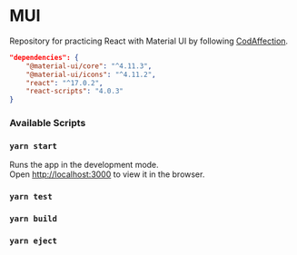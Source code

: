 # MUI

Repository for practicing React with Material UI by following [CodAffection](https://www.youtube.com/watch?v=m-2_gb_3L7Q).

```json
"dependencies": {
    "@material-ui/core": "^4.11.3",
    "@material-ui/icons": "^4.11.2",
    "react": "^17.0.2",
    "react-scripts": "4.0.3"
}
```

### Available Scripts

### `yarn start`

Runs the app in the development mode.\
Open [http://localhost:3000](http://localhost:3000) to view it in the browser.

### `yarn test`

### `yarn build`

### `yarn eject`
